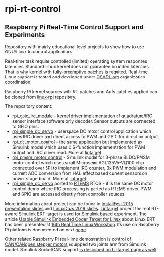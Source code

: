 rpi-rt-control
==============
Raspberry Pi Real-Time Control Support and Experiments
------------------------------------------------------

Repository with mainly educational level projects
to show how to use GNU/Linux in control applications.

Real-time task require controlled (limited) operating system
responses latencies. Standard Linux kernel does not guarantee
bounded latencies. That is why kernel with
[fully-preemptive patches](https://rt.wiki.kernel.org/index.php/Main_Page)
is requited. Real-time Linux support is tested and developed under
[OSADL.org](https://www.osadl.org/) organization coordination.

Raspberry Pi kernel sources with RT patches and Aufs patches applied
can be cloned from [linux-rpi](https://github.com/ppisa/linux-rpi)
repository.

The repository content:

 * [rpi_gpio_irc_module](kernel/modules/rpi_gpio_irc_module.c) -
   kernel driver implementation of quadrature/IRC sensor
   interface software only decoder. Sensor outputs are connected
   to GPIO pins.
 * [rpi_simple_dc_servo](appl/rpi_simple_dc_servo) -
   userspace DC motor control application which uses IRC driver
   and direct access to PWM and GPIO for direction output.
 * [rpi_dc_motor_control](simulink/rpi_dc_motor_control.slx) -
   the same application but implemented as Simulink model which
   uses C S-function implementation for PWM output and IRC
   driver read. More at [lintarget](http://lintarget.sourceforge.net/rpi-motor-control/index.html).
 * [rpi_pmsm_motor_control](simulink/rpi_pmsm_motor_control.slx) -
   Simulink model for 3-phase BLDC/PMSM motor control which
   uses small Microsemi AGL125V5-VQ100 chip connected over SPI
   to implement IRC counter, 3x PWM modulation and current
   ADC conversion from HAL effect based current sensors on power
   stage board. More at [lintarget](http://lintarget.sourceforge.net/rpi-pmsm-control/index.html).
 * [rpi_simple_dc_servo](rtems/rpi_simple_dc_servo) ported to [RTEMS](http://www.rtems.org/) RTOS -
   it is the same DC motor control demo where IRC processing is ported
   as RTEMS driver. PWM and GPIO are accessed directly from controller sources.

More information about project can be found in [InstallFest 2015 presentation slides](http://cmp.felk.cvut.cz/~pisa/installfest/rpi_overlay_and_rt.pdf) and
[LinuxDays 2016 slides](https://www.linuxdays.cz/2016/video/Pavel_Pisa-Procesorove_systemy_a_nejen_GNU_Linux_v_ridicich_aplikacich.pdf).
[Lintarget](http://lintarget.sourceforge.net/) project the real RT-aware
Simulink ERT target is used for Simulink based experiment.
The article [Usable Simulink Embedded Coder Target for Linux](http://rtime.felk.cvut.cz/publications/public/ert_linux.pdf)
about Linux ERT has been presented at [16th Real Time Linux Workshop](https://www.osadl.org/Dusseldorf-2014.rtlws16-dusseldorf-2014.0.html).
Its use on Raspberry Pi platform is documented on next
[page](http://lintarget.sourceforge.net/rpi-motor-control/index.html).

Other related Raspberry Pi real-time demostration is control of
[CAN/CANopen stepper motors](http://pikron.com/pages/products/motion_control/sm_can.html)
equipped two joints arm from Simulink model. Simulink SocketCAN support
[is described on Lintarget page as well](http://lintarget.sourceforge.net/can_bus/index.html).
